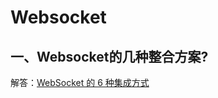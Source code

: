 # Websocket

## 一、Websocket的几种整合方案?

解答：[WebSocket 的 6 种集成方式](https://mp.weixin.qq.com/s/2xm9qU6dRMPKfUX5k4a2EQ)
